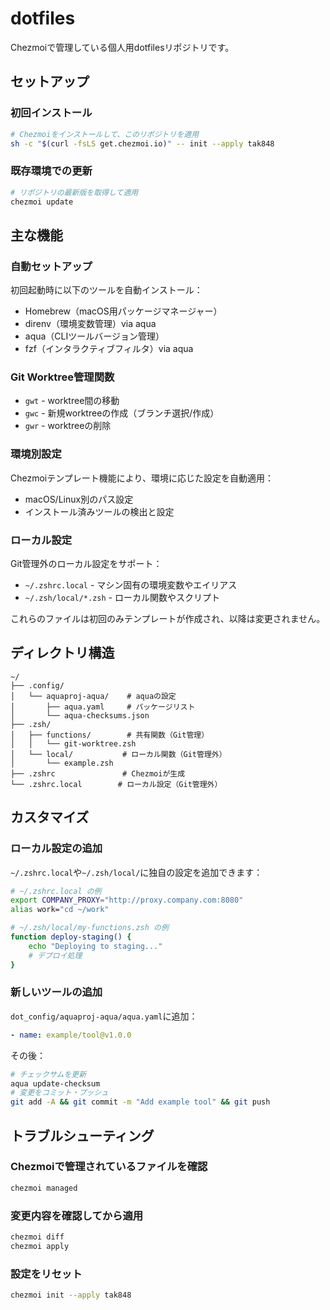 # dotfiles

Chezmoiで管理している個人用dotfilesリポジトリです。

## セットアップ

### 初回インストール

```bash
# Chezmoiをインストールして、このリポジトリを適用
sh -c "$(curl -fsLS get.chezmoi.io)" -- init --apply tak848
```

### 既存環境での更新

```bash
# リポジトリの最新版を取得して適用
chezmoi update
```

## 主な機能

### 自動セットアップ
初回起動時に以下のツールを自動インストール：
- Homebrew（macOS用パッケージマネージャー）
- direnv（環境変数管理）via aqua
- aqua（CLIツールバージョン管理）
- fzf（インタラクティブフィルタ）via aqua

### Git Worktree管理関数
- `gwt` - worktree間の移動
- `gwc` - 新規worktreeの作成（ブランチ選択/作成）
- `gwr` - worktreeの削除

### 環境別設定
Chezmoiテンプレート機能により、環境に応じた設定を自動適用：
- macOS/Linux別のパス設定
- インストール済みツールの検出と設定

### ローカル設定
Git管理外のローカル設定をサポート：
- `~/.zshrc.local` - マシン固有の環境変数やエイリアス
- `~/.zsh/local/*.zsh` - ローカル関数やスクリプト

これらのファイルは初回のみテンプレートが作成され、以降は変更されません。

## ディレクトリ構造

```
~/
├── .config/
│   └── aquaproj-aqua/    # aquaの設定
│       ├── aqua.yaml     # パッケージリスト
│       └── aqua-checksums.json
├── .zsh/
│   ├── functions/        # 共有関数（Git管理）
│   │   └── git-worktree.zsh
│   └── local/           # ローカル関数（Git管理外）
│       └── example.zsh
├── .zshrc               # Chezmoiが生成
└── .zshrc.local        # ローカル設定（Git管理外）
```

## カスタマイズ

### ローカル設定の追加
`~/.zshrc.local`や`~/.zsh/local/`に独自の設定を追加できます：

```bash
# ~/.zshrc.local の例
export COMPANY_PROXY="http://proxy.company.com:8080"
alias work="cd ~/work"

# ~/.zsh/local/my-functions.zsh の例
function deploy-staging() {
    echo "Deploying to staging..."
    # デプロイ処理
}
```

### 新しいツールの追加
`dot_config/aquaproj-aqua/aqua.yaml`に追加：

```yaml
- name: example/tool@v1.0.0
```

その後：
```bash
# チェックサムを更新
aqua update-checksum
# 変更をコミット・プッシュ
git add -A && git commit -m "Add example tool" && git push
```

## トラブルシューティング

### Chezmoiで管理されているファイルを確認
```bash
chezmoi managed
```

### 変更内容を確認してから適用
```bash
chezmoi diff
chezmoi apply
```

### 設定をリセット
```bash
chezmoi init --apply tak848
```
